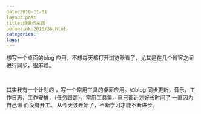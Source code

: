 ```yaml
---
date:2010-11-01
layout:post
title:想做点东西
permalink:2010/36.html
categories:
tags:
---
```



<p>想写一个桌面的blog 应用，不想每天都打开浏览器看了，尤其是在几个博客之间进行同步，很麻烦。</p> <p>&nbsp;</p> <p>其实我有一个计划的 ，写一个常用工具的桌面应用。如blog 同步更新，音乐，工作日志，工作安排，（任务跟踪），常用工具集。自己都计划好长时间了 一直因为自己懒 而没有开工。 从今天该开始了，不断学习才能不断进步。</p>